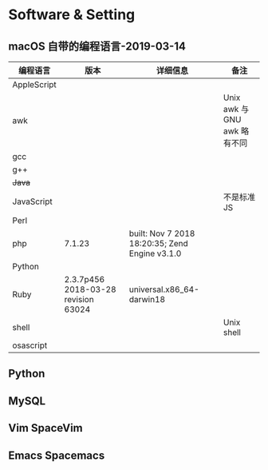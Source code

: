 # Software & Setting

## macOS 自带的编程语言-2019-03-14



| 编程语言 | 版本                        | 详细信息 | 备注 |
| -------- | --------------------------- | -------- | -------- |
| AppleScript |  |  |  |
| awk |  |  | Unix awk 与 GNU awk 略有不同 |
| gcc |  |  |  |
| g++ |  |  |  |
| ~~Java~~ |  |  |  |
| JavaScript |  |  | 不是标准 JS |
| Perl |  |  |  |
| php | 7.1.23 | built: Nov  7 2018 18:20:35; Zend Engine v3.1.0 |  |
| Python |  |  |  |
| Ruby    | 2.3.7p456 2018-03-28 revision 63024 | universal.x86_64-darwin18 |  |
| shell |  |  | Unix shell |
| osascript |  |  |  |



## Python

## MySQL

## Vim SpaceVim

## Emacs Spacemacs



